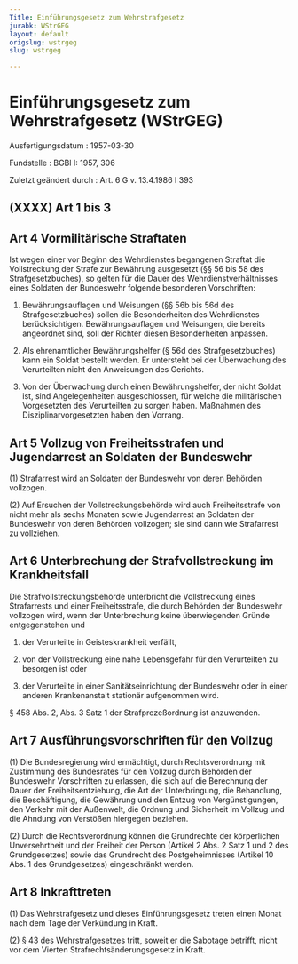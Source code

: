 ```yaml
---
Title: Einführungsgesetz zum Wehrstrafgesetz
jurabk: WStrGEG
layout: default
origslug: wstrgeg
slug: wstrgeg

---
```


# Einführungsgesetz zum Wehrstrafgesetz (WStrGEG)

Ausfertigungsdatum
:   1957-03-30

Fundstelle
:   BGBl I: 1957, 306

Zuletzt geändert durch
:   Art. 6 G v. 13.4.1986 I 393


## (XXXX) Art 1 bis 3



## Art 4 Vormilitärische Straftaten

Ist wegen einer vor Beginn des Wehrdienstes begangenen Straftat die Vollstreckung der Strafe zur Bewährung ausgesetzt (§§ 56 bis 58 des Strafgesetzbuches), so gelten für die Dauer des Wehrdienstverhältnisses eines Soldaten der Bundeswehr folgende besonderen Vorschriften:

1.  Bewährungsauflagen und Weisungen (§§ 56b bis 56d des Strafgesetzbuches) sollen die Besonderheiten des Wehrdienstes berücksichtigen. Bewährungsauflagen und Weisungen, die bereits angeordnet sind, soll der Richter diesen Besonderheiten anpassen.


2.  Als ehrenamtlicher Bewährungshelfer (§ 56d des Strafgesetzbuches) kann ein Soldat bestellt werden. Er untersteht bei der Überwachung des Verurteilten nicht den Anweisungen des Gerichts.


3.  Von der Überwachung durch einen Bewährungshelfer, der nicht Soldat ist, sind Angelegenheiten ausgeschlossen, für welche die militärischen Vorgesetzten des Verurteilten zu sorgen haben. Maßnahmen des Disziplinarvorgesetzten haben den Vorrang.





## Art 5 Vollzug von Freiheitsstrafen und Jugendarrest an Soldaten der Bundeswehr

(1) Strafarrest wird an Soldaten der Bundeswehr von deren Behörden vollzogen.

(2) Auf Ersuchen der Vollstreckungsbehörde wird auch Freiheitsstrafe von nicht mehr als sechs Monaten sowie Jugendarrest an Soldaten der Bundeswehr von deren Behörden vollzogen; sie sind dann wie Strafarrest zu vollziehen.


## Art 6 Unterbrechung der Strafvollstreckung im Krankheitsfall

Die Strafvollstreckungsbehörde unterbricht die Vollstreckung eines Strafarrests und einer Freiheitsstrafe, die durch Behörden der Bundeswehr vollzogen wird, wenn der Unterbrechung keine überwiegenden Gründe entgegenstehen und

1.  der Verurteilte in Geisteskrankheit verfällt,


2.  von der Vollstreckung eine nahe Lebensgefahr für den Verurteilten zu besorgen ist oder


3.  der Verurteilte in einer Sanitätseinrichtung der Bundeswehr oder in einer anderen Krankenanstalt stationär aufgenommen wird.



§ 458 Abs. 2, Abs. 3 Satz 1 der Strafprozeßordnung ist anzuwenden.


## Art 7 Ausführungsvorschriften für den Vollzug

(1) Die Bundesregierung wird ermächtigt, durch Rechtsverordnung mit Zustimmung des Bundesrates für den Vollzug durch Behörden der Bundeswehr Vorschriften zu erlassen, die sich auf die Berechnung der Dauer der Freiheitsentziehung, die Art der Unterbringung, die Behandlung, die Beschäftigung, die Gewährung und den Entzug von Vergünstigungen, den Verkehr mit der Außenwelt, die Ordnung und Sicherheit im Vollzug und die Ahndung von Verstößen hiergegen beziehen.

(2) Durch die Rechtsverordnung können die Grundrechte der körperlichen Unversehrtheit und der Freiheit der Person (Artikel 2 Abs. 2 Satz 1 und 2 des Grundgesetzes) sowie das Grundrecht des Postgeheimnisses (Artikel 10 Abs. 1 des Grundgesetzes) eingeschränkt werden.


## Art 8 Inkrafttreten

(1) Das Wehrstrafgesetz und dieses Einführungsgesetz treten einen Monat nach dem Tage der Verkündung in Kraft.

(2) § 43 des Wehrstrafgesetzes tritt, soweit er die Sabotage betrifft, nicht vor dem Vierten Strafrechtsänderungsgesetz in Kraft.

